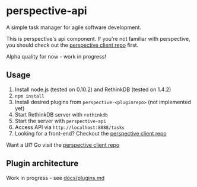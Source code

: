 # perspective-api
A simple task manager for agile software development. 

This is perspective's api component. If you're not familiar with perspective, you should check out the [perspective client repo](https://github.com/perspective/perspective-client) first.

Alpha quality for now - work in progress!

## Usage
1. Install node.js (tested on 0.10.2) and RethinkDB (tested on 1.4.2)
2. `npm install`
3. Install desired plugins from `perspective-<pluginrepo>` (not implemented yet)
4. Start RethinkDB server with `rethinkdb`
5. Start the server with `perspective-api`
6. Access API via `http://localhost:8888/tasks`
7. Looking for a front-end? Checkout the [perspective client repo](https://github.com/perspective/perspective-client)

Want a UI? Go visit the [perspective client repo](https://github.com/perspective/perspective-client)

## Plugin architecture
Work in progress - see [docs/plugins.md](docs/plugins.md)

